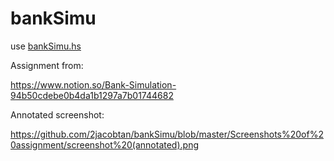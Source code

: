 # bankSimu
use [bankSimu.hs](https://github.com/2jacobtan/bankSimu/blob/master/bankSimu.hs)

Assignment from:

https://www.notion.so/Bank-Simulation-94b50cdebe0b4da1b1297a7b01744682

Annotated screenshot:

https://github.com/2jacobtan/bankSimu/blob/master/Screenshots%20of%20assignment/screenshot%20(annotated).png
